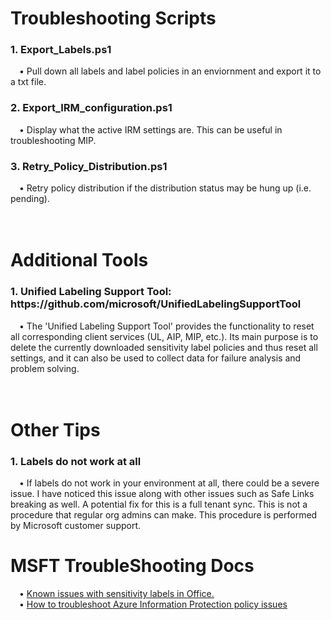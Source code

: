 <h1>Troubleshooting Scripts</h1>
<h3>1. Export_Labels.ps1</h3>
&emsp;• Pull down all labels and label policies in an enviornment and export it to a txt file.<br>
<h3>2. Export_IRM_configuration.ps1</h3>
&emsp;• Display what the active IRM settings are. This can be useful in troubleshooting MIP.<br>
<h3>3. Retry_Policy_Distribution.ps1</h3>
&emsp;• Retry policy distribution if the distribution status may be hung up (i.e. pending).<br>
<br>
<br>
<h1>Additional Tools</h1>
<h3>1. Unified Labeling Support Tool: https://github.com/microsoft/UnifiedLabelingSupportTool</h3>
    &emsp;• The 'Unified Labeling Support Tool' provides the functionality to reset all corresponding client services (UL, AIP, MIP, etc.). Its main purpose is to delete the currently downloaded sensitivity label policies and thus reset all settings, and it can also be used to collect data for failure analysis and problem solving.<br>
<br>
<br>
<h1>Other Tips</h1>
<h3>1. Labels do not work at all</h3>
    &emsp;• If labels do not work in your environment at all, there could be a severe issue. I have noticed this issue along with other issues such as Safe Links breaking as well. A potential fix for this is a full tenant sync. This is not a procedure that regular org admins can make. This procedure is performed by Microsoft customer support.<br>
<h1>MSFT TroubleShooting Docs</h1>
    &emsp;• <a href="https://support.microsoft.com/en-us/office/known-issues-with-sensitivity-labels-in-office-b169d687-2bbd-4e21-a440-7da1b2743edc#ID0EDD=Office_365">Known issues with sensitivity labels in Office.</a><br>
    &emsp;• <a href="https://docs.microsoft.com/en-us/troubleshoot/azure/general/troubleshoot-aip-issues">How to troubleshoot Azure Information Protection policy issues</a><br>
